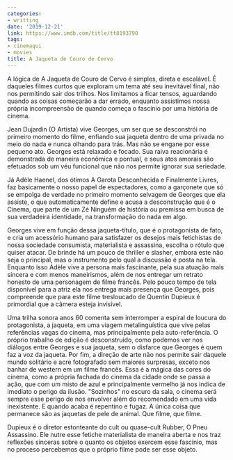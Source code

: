 ```yaml
---
categories:
- writting
date: '2019-12-21'
link: https://www.imdb.com/title/tt8193790
tags:
- cinemaqui
- movies
title: A Jaqueta de Couro de Cervo
---
```


A lógica de A Jaqueta de Couro de Cervo é simples, direta e escalável. É daqueles filmes curtos que exploram um tema até seu inevitável final, não nos permitindo sair dos trilhos. Nos limitamos a ficar tensos, aguardando quando as coisas começarão a dar errado, enquanto assistimos nossa própria incompreensão de quando começa o fascínio por uma história de cinema.

Jean Dujardin (O Artista) vive Georges, um ser que se desconstrói no primeiro momento do filme, enfiando sua jaqueta dentro de uma privada no meio do nada e nunca olhando para trás. Mas não se engane por esse pequeno ato. Georges está relaxado e focado. Sua raiva reacionária é demonstrada de maneira econômica e pontual, e seus atos amorais são efetuados sob um véu funcional que não nos permite ignorar sua seriedade.

Já Adèle Haenel, dos ótimos A Garota Desconhecida e Finalmente Livres, faz basicamente o nosso papel de espectadores, como a garçonete que só se empolga de verdade no primeiro momento selvagem de Georges que ela assiste, o que automaticamente define e acusa a desconstrução que é o Cinema, que parte de um Zé Ninguém de história ou premissa em busca de sua verdadeira identidade, na transformação do nada em algo.

Georges vive em função dessa jaqueta-título, que é o protagonista de fato, e cria um acessório humano para satisfazer os desejos mais fetichistas de nossa sociedade consumista, materialista e assassina, escolha o rótulo que quiser atacar. De brinde há um pouco de thriller e slasher, embora este não seja o principal, mas o instrumento pelo qual a discussão é posta na tela. Enquanto isso Adèle vive a persona mais fascinante, pela sua atuação mais sincera e com menos maneirismos, além de nos entregar um retrato honesto de uma personagem de filme francês. Pelo pouco tempo de tela disponível para a atriz ela nos entrega mais presença que Georges, pois compreende que para este filme tresloucado de Quentin Dupieux é primordial que a câmera esteja invisível.

Uma trilha sonora anos 60 comenta sem interromper a espiral de loucura do protagonista, a jaqueta, em uma viagem metalinguística que vive pelas referências vagas do cinema, mas principalmente pela auto-referência. O próprio trabalho de edição é desconstruído, como podemos ver nos diálogos entre Georges e sua jaqueta, sem o disfarce que Georges é quem faz a voz da jaqueta. Por fim, a direção de arte não nos permite sair daquele mundo solitário e acre fotografado sem maiores surpresas, exceto nos banhar de western em um filme francês. Essa é a mágica das cores do cinema, como a própria fachada do cinema da cidade onde se passa a ação, que com um misto de azul e principalmente vermelho já nos indica de imediato o perigo da ilusão. "Sozinhos" no escuro da sala, o cinema será sempre esse perigo de nos envolver além do recomendado em uma vida inexistente. E quando acaba é repentino e fugaz. A única coisa que permanece são as jaquetas de pele de animal. Que filme, que filme.

Dupieux é o diretor estonteante do cult ou quase-cult Rubber, O Pneu Assassino. Ele nutre esse fetiche materialista de maneira aberta e nos traz reflexões sinceras sobre o quanto os objetos exercem esse fascínio, mas no proceso percebemos que o próprio filme pode ser esse objeto.


